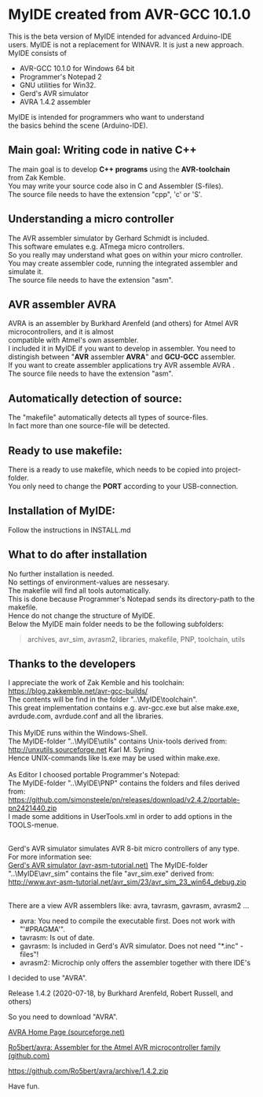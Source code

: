 # MyIDE created from AVR-GCC 10.1.0 
This is the beta version of MyIDE intended for advanced Arduino-IDE<br>
users. MyIDE is not a replacement for WINAVR. It is just a new approach.<br>
MyIDE consists of <br>
* AVR-GCC 10.1.0 for Windows 64 bit
* Programmer's Notepad 2
* GNU utilities for Win32.<br>
* Gerd's AVR simulator
* AVRA 1.4.2 assembler

MyIDE is intended for programmers who want to understand<br>
the basics behind the scene (Arduino-IDE).
## Main goal: Writing code in native C++
The main goal is to develop **C++ programs** using the **AVR-toolchain**<br>
from Zak Kemble.<br>
You may write your source code also in C and Assembler (S-files).<br>
The source file needs to have the extension "cpp", 'c' or 'S'.<br>

## Understanding a micro controller
The AVR assembler simulator by Gerhard Schmidt is included.<br>
This software emulates e.g. ATmega micro controllers.<br>
So you really may understand what goes on within your micro controller.<br>
You may create assembler code, running the integrated assembler and simulate it.<br>
The source file needs to have the extension "asm".<br>

## AVR assembler AVRA
AVRA is an assembler by Burkhard Arenfeld (and others) for Atmel AVR microcontrollers, and it is almost<br> compatible with Atmel's own assembler.<br>
I included it in MyIDE if you want to develop in assembler.
You need to distingish between "**AVR** assembler **AVRA**" and **GCU-GCC** assembler.<br>
If you want to create assembler applications try AVR assemble AVRA .<br>
The source file needs to have the extension "asm".<br>

## Automatically detection of source:<br>
The "makefile" automatically detects all types of source-files.<br>
In fact more than one source-file will be detected.<br>

## Ready to use makefile:<br>
There is a ready to use makefile, which needs to be copied into project-folder.<br>
You only need to change the **PORT** according to your USB-connection.
## Installation of MyIDE:<br>
Follow the instructions in INSTALL.md
## What to do after installation
No further installation is needed.<br>
No settings of environment-values are nessesary.<br>
The makefile will find all tools automatically.<br>
This is done because Programmer's Notepad sends its directory-path to the makefile.<br>
Hence do not change the structure of MyIDE.<br>
Below the MyIDE main folder needs to be the following subfolders: <br>
> archives, avr_sim, avrasm2, libraries, makefile, PNP, toolchain, utils<br>

## Thanks to the developers<br>
I appreciate the work of Zak Kemble and his toolchain:<br>
https://blog.zakkemble.net/avr-gcc-builds/<br>
The contents will be find in the folder "..\MyIDE\toolchain".<br>
This great implementation contains e.g. avr-gcc.exe but alse make.exe,<br>
avrdude.com, avrdude.conf and all the libraries.<br>
<br>
This MyIDE runs within the Windows-Shell.<br>
The MyIDE-folder "..\MyIDE\utils" contains Unix-tools derived from:<br>
http://unxutils.sourceforge.net Karl M. Syring<br>
Hence UNIX-commands like ls.exe may be used within make.exe.<br>
<br>
As Editor I choosed portable Programmer's Notepad:<br>
The MyIDE-folder "..\MyIDE\PNP" contains the folders and files derived from:<br>
https://github.com/simonsteele/pn/releases/download/v2.4.2/portable-pn2421440.zip<br>
I made some additions in UserTools.xml in order to add options in the TOOLS-menue.<br>
<br>

Gerd's AVR simulator simulates AVR 8-bit micro controllers of any type.<br>
For more information see: <br>
[Gerd's AVR simulator (avr-asm-tutorial.net)](http://www.avr-asm-tutorial.net/avr_sim/index_en.html)
The MyIDE-folder "..\MyIDE\avr_sim" contains the file "avr_sim.exe" derived from:<br>
http://www.avr-asm-tutorial.net/avr_sim/23/avr_sim_23_win64_debug.zip<br><br>

There are a view AVR assemblers like: avra, tavrasm, gavrasm, avrasm2 ...<br>

- avra: You need to compile the executable first. Does not work with "'#PRAGMA'".<br>
- tavrasm: Is out of date.<br>
- gavrasm: Is included in Gerd's AVR simulator. Does not need "*.inc" -files"!<br>
- avrasm2: Microchip only offers the assembler together with there IDE's<br>

I decided to use "AVRA".<br>

Release 1.4.2 (2020-07-18, by Burkhard Arenfeld, Robert Russell, and others)<br>

So you need to download "AVRA".<br>

[AVRA Home Page (sourceforge.net)](http://avra.sourceforge.net/)

[Ro5bert/avra: Assembler for the Atmel AVR microcontroller family (github.com)](https://github.com/Ro5bert/avra)

https://github.com/Ro5bert/avra/archive/1.4.2.zip




Have fun.

